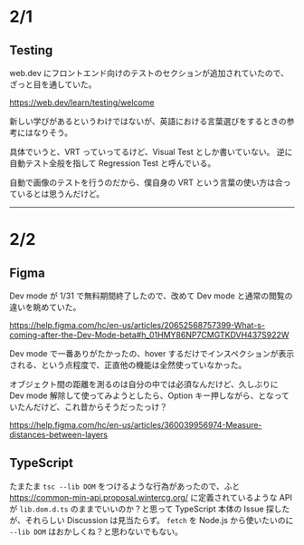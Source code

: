 # 2/1

## Testing

web.dev にフロントエンド向けのテストのセクションが追加されていたので、ざっと目を通していた。

https://web.dev/learn/testing/welcome

新しい学びがあるというわけではないが、英語における言葉選びをするときの参考にはなりそう。

具体でいうと、VRT っていってるけど、Visual Test としか書いていない。
逆に自動テスト全般を指して Regression Test と呼んでいる。

自動で画像のテストを行うのだから、僕自身の VRT という言葉の使い方は合っているとは思うんだけど。

---

# 2/2

## Figma

Dev mode が 1/31 で無料期間終了したので、改めて Dev mode と通常の閲覧の違いを眺めていた。

https://help.figma.com/hc/en-us/articles/20652568757399-What-s-coming-after-the-Dev-Mode-beta#h_01HMY86NP7CMGTKDVH437S922W

Dev mode で一番ありがたかったの、hover するだけでインスペクションが表示される、という点程度で、正直他の機能は全然使っていなかった。

オブジェクト間の距離を測るのは自分の中では必須なんだけど、久しぶりに Dev mode 解除して使ってみようとしたら、Option キー押しながら、となっていたんだけど、これ昔からそうだったっけ？

https://help.figma.com/hc/en-us/articles/360039956974-Measure-distances-between-layers

## TypeScript

たまたま `tsc --lib DOM` をつけるような行為があったので、ふと https://common-min-api.proposal.wintercg.org/ に定義されているような API が `lib.dom.d.ts` のままでいいのか？と思って TypeScript 本体の Issue 探したが、それらしい Discussion は見当たらず。
`fetch` を Node.js から使いたいのに `--lib DOM` はおかしくね？と思わないでもない。
